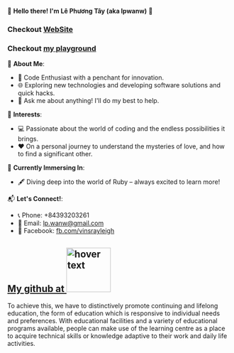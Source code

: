 🌟 **Hello there! I'm Lê Phương Tây (aka lpwanw)** 🌟

### Checkout [WebSite](https://tayne.tech/)
### Checkout [my playground](https://lpwanw.github.io/personal_project_fe/)

🚀 **About Me**:
- 💼 Code Enthusiast with a penchant for innovation.
- 🌐 Exploring new technologies and developing software solutions and quick hacks.
- 💬 Ask me about anything! I'll do my best to help.

🎯 **Interests**:
- 💻 Passionate about the world of coding and the endless possibilities it brings.
- ❤️ On a personal journey to understand the mysteries of love, and how to find a significant other.

🌱 **Currently Immersing In**:
- 🖋 Diving deep into the world of Ruby – always excited to learn more!

📬 **Let's Connect!**:
- 📞 Phone: +84393203261
- 📧 Email: [lp.wanw@gmail.com](mailto:lp.wanw@gmail.com)
- 📘 Facebook: [fb.com/vinsrayleigh](https://fb.com/vinsrayleigh)
## [My github at  <img src="https://sun-asterisk.vn/wp-content/uploads/2020/10/logo-sun@2x.png" width="100" title="hover text">](https://github.com/taylp-2865)
<!--START_SECTION:auto_commit-->
To achieve this, we have to distinctively promote continuing and lifelong education, the form of education which is responsive to individual needs and preferences. With educational facilities and a variety of educational programs available, people can make use of the learning centre as a place to acquire technical skills or knowledge adaptive to their work and daily life activities.
<!--END_SECTION:auto_commit-->
